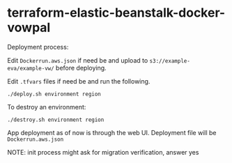 # terraform-elastic-beanstalk-docker-vowpal


Deployment process:

Edit `Dockerrun.aws.json` if need be and upload to `s3://example-eva/example-vw/` before deploying. 

Edit `.tfvars` files if need be and run the following.

`./deploy.sh environment region`


To destroy an environment:

`./destroy.sh environment region`

App deployment as of now is through the web UI. Deployment file will be `Dockerrun.aws.json`

NOTE: init process might ask for migration verification, answer yes 
